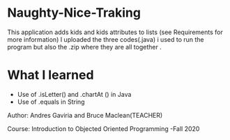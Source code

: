 # Naughty-Nice-Traking
This application adds kids and kids attributes to lists (see Requirements for more information)
I uploaded the three codes(.java) i used to run the program but also the .zip where they are all together .
<h1> What I learned</h1>

<ul>
  <li>Use of .isLetter() and .chartAt () in Java</li>
  <li>Use of .equals in String</li>
</ul>
<footer>
  <p>Author: Andres Gaviria and Bruce Maclean(TEACHER) </p>
   <p>Course: Introduction to Objected Oriented Programming -Fall 2020 </p>
</footer>


